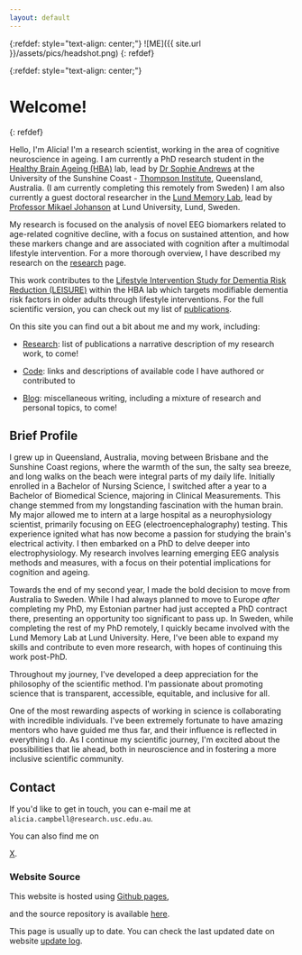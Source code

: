 ```yaml
---
layout: default
---
```



{:refdef: style="text-align: center;"}
![ME]({{ site.url }}/assets/pics/headshot.png)
{: refdef}

{:refdef: style="text-align: center;"}
# Welcome!
{: refdef}

Hello, I'm Alicia! I'm a research scientist, working in the area of cognitive neuroscience in ageing.
I am currently a PhD research student in the [Healthy Brain Ageing (HBA)](https://www.usc.edu.au/thompson-institute/research-at-the-thompson-institute/healthy-brain-ageing-program) lab, lead by [Dr Sophie Andrews](https://www.usc.edu.au/staff/dr-sophie-andrews#biography) at the University of the Sunshine Coast - [Thompson Institute](https://www.usc.edu.au/thompson-institute), Queensland, Australia. (I am currently completing this remotely from Sweden) I am also currently a guest doctoral researcher in the [Lund Memory Lab](https://www.psy.lu.se/en/research/neuro/lund-memory-lab), lead by [Professor Mikael Johanson](https://portal.research.lu.se/en/persons/mikael-johansson) at Lund University, Lund, Sweden.

My research is focused on the analysis of novel EEG biomarkers related to age-related cognitive decline, with a focus on sustained attention, and how these markers change and are associated with cognition after a multimodal lifestyle intervention. For a more thorough overview, I have described my research on the [research](research.html) page.

This work contributes to the [Lifestyle Intervention Study for Dementia Risk Reduction (LEISURE)](https://www.usc.edu.au/thompson-institute/research-at-the-thompson-institute/healthy-brain-ageing-program/the-leisure-study) within the HBA lab which targets modifiable dementia risk factors in older adults through lifestyle interventions. For the full scientific version, you can check out my list of [publications](publications.html).

On this site you can find out a bit about me and my work, including:

- [Research](research.html): list of publications a narrative description of my research work, to come!

- [Code](code.html): links and descriptions of available code I have authored or contributed to

- [Blog](blog.html): miscellaneous writing, including a mixture of research and personal topics, to come!

## Brief Profile

I grew up in Queensland, Australia, moving between Brisbane and the Sunshine Coast regions, where the warmth of the sun, the salty sea breeze, and long walks on the beach were integral parts of my daily life. Initially enrolled in a Bachelor of Nursing Science, I switched after a year to a Bachelor of Biomedical Science, majoring in Clinical Measurements. This change stemmed from my longstanding fascination with the human brain. My major allowed me to intern at a large hospital as a neurophysiology scientist, primarily focusing on EEG (electroencephalography) testing. This experience ignited what has now become a passion for studying the brain's electrical activity. I then embarked on a PhD to delve deeper into electrophysiology. My research involves learning emerging EEG analysis methods and measures, with a focus on their potential implications for cognition and ageing.

Towards the end of my second year, I made the bold decision to move from Australia to Sweden. While I had always planned to move to Europe *after* completing my PhD, my Estonian partner had just accepted a PhD contract there, presenting an opportunity too significant to pass up. In Sweden, while completing the rest of my PhD remotely, I quickly became involved with the Lund Memory Lab at Lund University. Here, I've been able to expand my skills and contribute to even more research, with hopes of continuing this work post-PhD.

Throughout my journey, I've developed a deep appreciation for the philosophy of the scientific method. I'm passionate about promoting science that is transparent, accessible, equitable, and inclusive for all. 

One of the most rewarding aspects of working in science is collaborating with incredible individuals. I've been extremely fortunate to have amazing mentors who have guided me thus far, and their influence is reflected in everything I do. As I continue my scientific journey, I'm excited about the possibilities that lie ahead, both in neuroscience and in fostering a more inclusive scientific community.

## Contact

If you'd like to get in touch, you can e-mail me at `alicia.campbell@research.usc.edu.au`.

You can also find me on

[X](https://twitter.com/AllyNeuro).

### Website Source

This website is hosted using [Github pages](https://pages.github.com/),

and the source repository is available [here](https://github.com/aliciajcampbell/aliciajcampbell.github.io).

This page is usually up to date. You can check the last updated date on website [update log](https://github.com/aliciajcampbell/aliciajcampbell.github.io/commits/main).